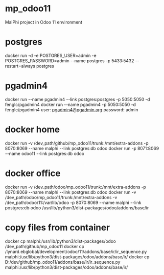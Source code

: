 # mp_odoo11
MalPhi project in Odoo 11 environment

# postgres
docker run -d -e POSTGRES_USER=admin -e POSTGRES_PASSWORD=admin --name postgres -p 5433:5432 --restart=always postgres

# pgadmin4
docker run --name pgadmin4 --link postgres:postgres -p 5050:5050 -d fenglc/pgadmin4
docker run --name pgadmin4 -p 5050:5050 -d fenglc/pgadmin4
user: pgadmin4@pgadmin.org
password: admin

# docker home
docker run -v /dev_path/github/mp_odoo11/trunk:/mnt/extra-addons -p 8070:8069 --name malphi --link postgres:db odoo
docker run -p 8071:8069 --name odoo11 --link postgres:db odoo

# docker office
docker run -v /dev_path/odoo/mp_odoo11/trunk:/mnt/extra-addons  -p 8070:8069 --name malphi --link postgres:db odoo
docker run -v /dev_path/odoo/mp_odoo11/trunk:/mnt/extra-addons -v /dev_path/odoo/11:/var/lib/odoo -p 8070:8069 --name malphi --link postgres:db odoo
/usr/lib/python3/dist-packages/odoo/addons/base/ir

# copy files from container
docker cp malphi:/usr/lib/python3/dist-packages/odoo /dev_path/github/mp_odoo11
docker cp /lynard.ebglobal/development/odoo/11/addons/base/ir/ir_sequence.py malphi:/usr/lib/python3/dist-packages/odoo/addons/base/ir/
docker cp D:/dev/github/mp_odoo11/addons/base/ir/ir_sequence.py malphi:/usr/lib/python3/dist-packages/odoo/addons/base/ir/